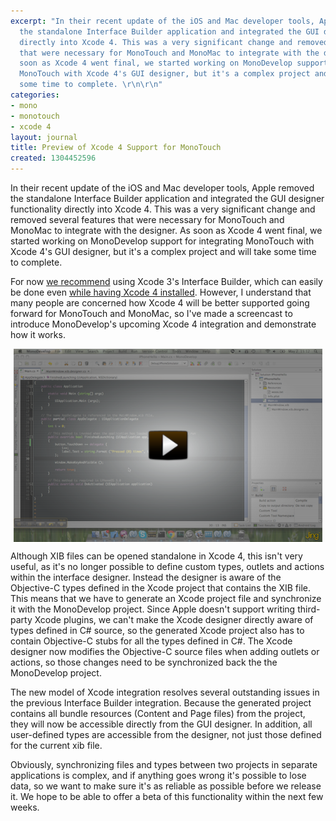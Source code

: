 ```yaml
---
excerpt: "In their recent update of the iOS and Mac developer tools, Apple removed
  the standalone Interface Builder application and integrated the GUI designer functionality
  directly into Xcode 4. This was a very significant change and removed several features
  that were necessary for MonoTouch and MonoMac to integrate with the designer. As
  soon as Xcode 4 went final, we started working on MonoDevelop support for integrating
  MonoTouch with Xcode 4's GUI designer, but it's a complex project and will take
  some time to complete. \r\n\r\n"
categories:
- mono
- monotouch
- xcode 4
layout: journal
title: Preview of Xcode 4 Support for MonoTouch
created: 1304452596
---
```

In their recent update of the iOS and Mac developer tools, Apple removed the standalone Interface Builder application and integrated the GUI designer functionality directly into Xcode 4. This was a very significant change and removed several features that were necessary for MonoTouch and MonoMac to integrate with the designer. As soon as Xcode 4 went final, we started working on MonoDevelop support for integrating MonoTouch with Xcode 4's GUI designer, but it's a complex project and will take some time to complete. 

For now <a href="http://monotouch.net/News/post.aspx?id=0ba9d233-c65e-4713-b90d-84f233655430">we recommend</a> using Xcode 3's Interface Builder, which can easily be done even <a href="http://blog.sublimeintervention.com/archive/2011/Apr-25.html">while having Xcode 4 installed</a>. However, I understand that many people are concerned how Xcode 4 will be better supported going forward for MonoTouch and MonoMac, so I've made a screencast to introduce MonoDevelop's upcoming Xcode 4 integration and demonstrate how it works.

<a href="/files/screencasts/MonoTouchXcode4Preview.swf"><img src="/files/screencasts/MonoTouchXcode4Preview.png" alt="MonoTouch integration with Xcode 4" style="max-width:98%; display:block;margin-left:auto;margin-right:auto;" /></a>

Although XIB files can be opened standalone in Xcode 4, this isn't very useful, as it's no longer possible to define custom types, outlets and actions within the interface designer. Instead the designer is aware of the Objective-C types defined in the Xcode project that contains the XIB file. This means that we have to generate an Xcode project file and synchronize it with the MonoDevelop project. Since Apple doesn't support writing third-party Xcode plugins, we can't make the Xcode designer directly aware of types defined in C# source, so the generated Xcode project also has to contain Objective-C stubs for all the types defined in C#. The Xcode designer now modifies the Objective-C source files when adding outlets or actions, so those changes need to be synchronized back the the MonoDevelop project.

The new model of Xcode integration resolves several outstanding issues in the previous Interface Builder integration. Because the generated project contains all bundle resources (Content and Page files) from the project, they will now be accessible directly from the GUI designer. In addition, all user-defined types are accessible from the designer, not just those defined for the current xib file.

Obviously, synchronizing files and types between two projects in separate applications is complex, and if anything goes wrong it's possible to lose data, so we want to make sure it's as reliable as possible before we release it. We hope to be able to offer a beta of this functionality within the next few weeks.
